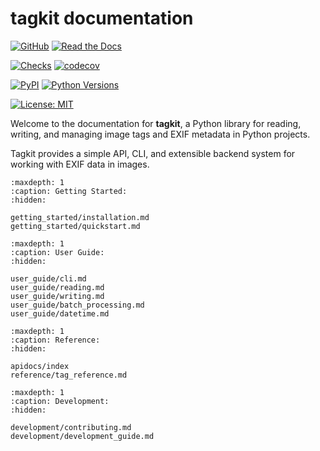 # tagkit documentation

[![GitHub](https://img.shields.io/badge/GitHub-rvforest%2Ftagkit-blue?logo=github)](https://github.com/rvforest/tagkit)
[![Read the Docs](https://img.shields.io/readthedocs/tagkit)](https://tagkit.readthedocs.io)

[![Checks](https://img.shields.io/github/check-runs/rvforest/tagkit/main)](https://github.com/rvforest/tagkit/actions/workflows/run-checks.yaml?query=branch%3Amain)
[![codecov](https://codecov.io/gh/rvforest/tagkit/graph/badge.svg?token=JXB4LR2241)](https://codecov.io/gh/rvforest/tagkit)

[![PyPI](https://img.shields.io/pypi/v/tagkit.svg)](https://pypi.org/project/tagkit/)
[![Python Versions](https://img.shields.io/pypi/pyversions/tagkit.svg)](https://pypi.org/project/tagkit/)

[![License: MIT](https://img.shields.io/badge/License-MIT-blue.svg)](https://opensource.org/licenses/MIT)

Welcome to the documentation for **tagkit**, a Python library for reading, writing, and managing image tags and EXIF metadata in Python projects.

Tagkit provides a simple API, CLI, and extensible backend system for working with EXIF data in images.

```{toctree}
:maxdepth: 1
:caption: Getting Started:
:hidden:

getting_started/installation.md
getting_started/quickstart.md

```

```{toctree}
:maxdepth: 1
:caption: User Guide:
:hidden:

user_guide/cli.md
user_guide/reading.md
user_guide/writing.md
user_guide/batch_processing.md
user_guide/datetime.md
```

```{toctree}
:maxdepth: 1
:caption: Reference:
:hidden:

apidocs/index
reference/tag_reference.md
```

```{toctree}
:maxdepth: 1
:caption: Development:
:hidden:

development/contributing.md
development/development_guide.md
```
